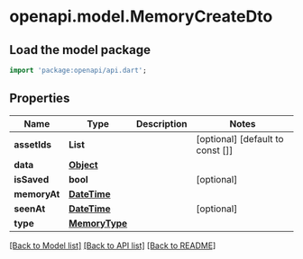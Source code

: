 # openapi.model.MemoryCreateDto

## Load the model package
```dart
import 'package:openapi/api.dart';
```

## Properties
Name | Type | Description | Notes
------------ | ------------- | ------------- | -------------
**assetIds** | **List<String>** |  | [optional] [default to const []]
**data** | [**Object**](.md) |  | 
**isSaved** | **bool** |  | [optional] 
**memoryAt** | [**DateTime**](DateTime.md) |  | 
**seenAt** | [**DateTime**](DateTime.md) |  | [optional] 
**type** | [**MemoryType**](MemoryType.md) |  | 

[[Back to Model list]](../README.md#documentation-for-models) [[Back to API list]](../README.md#documentation-for-api-endpoints) [[Back to README]](../README.md)


